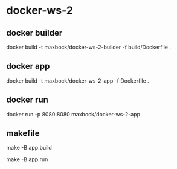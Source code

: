 # docker-ws-2


## docker builder

docker build -t maxbock/docker-ws-2-builder -f build/Dockerfile .

## docker app

docker build -t maxbock/docker-ws-2-app -f Dockerfile .

## docker run

docker run -p 8080:8080 maxbock/docker-ws-2-app


## makefile

make -B app.build

make -B app.run 